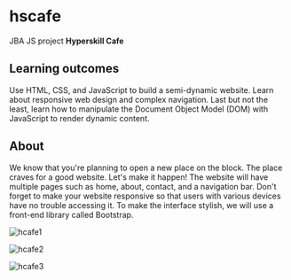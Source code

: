 # hscafe
JBA JS project <b>Hyperskill Cafe</b>
## Learning outcomes
Use HTML, CSS, and JavaScript to build a semi-dynamic website. Learn about responsive web design and complex navigation. Last but not the least, learn how to manipulate the Document Object Model (DOM) with JavaScript to render dynamic content.

## About
We know that you're planning to open a new place on the block. The place craves for a good website. Let's make it happen! The website will have multiple pages such as home, about, contact, and a navigation bar. Don't forget to make your website responsive so that users with various devices have no trouble accessing it. To make the interface stylish, we will use a front-end library called Bootstrap.

![hcafe1](https://user-images.githubusercontent.com/79073120/164371947-4892d2a7-0148-454f-b813-2ed9f0cc0f35.png)

![hcafe2](https://user-images.githubusercontent.com/79073120/164371971-6449de67-defa-474f-8ef4-a892c2364570.png)

![hcafe3](https://user-images.githubusercontent.com/79073120/164371982-2efb8ed2-a3c3-47af-833e-8b59ee3aa8de.png)
